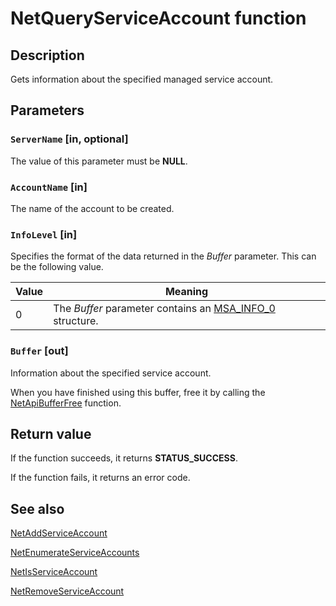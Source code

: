 # NetQueryServiceAccount function

## Description

Gets information about the specified managed service account.

## Parameters

### `ServerName` [in, optional]

The value of this parameter must be **NULL**.

### `AccountName` [in]

The name of the account to be created.

### `InfoLevel` [in]

Specifies the format of the data returned in the *Buffer* parameter. This can be the following value.

| Value | Meaning |
| --- | --- |
| 0 | The *Buffer* parameter contains an [MSA_INFO_0](https://learn.microsoft.com/windows/desktop/api/lmaccess/ns-lmaccess-msa_info_0) structure. |

### `Buffer` [out]

Information about the specified service account.

When you have finished using this buffer, free it by calling the [NetApiBufferFree](https://learn.microsoft.com/windows/desktop/api/lmapibuf/nf-lmapibuf-netapibufferfree) function.

## Return value

If the function succeeds, it returns **STATUS_SUCCESS**.

If the function fails, it returns an error code.

## See also

[NetAddServiceAccount](https://learn.microsoft.com/windows/desktop/api/lmaccess/nf-lmaccess-netaddserviceaccount)

[NetEnumerateServiceAccounts](https://learn.microsoft.com/windows/desktop/api/lmaccess/nf-lmaccess-netenumerateserviceaccounts)

[NetIsServiceAccount](https://learn.microsoft.com/windows/desktop/api/lmaccess/nf-lmaccess-netisserviceaccount)

[NetRemoveServiceAccount](https://learn.microsoft.com/windows/desktop/api/lmaccess/nf-lmaccess-netremoveserviceaccount)